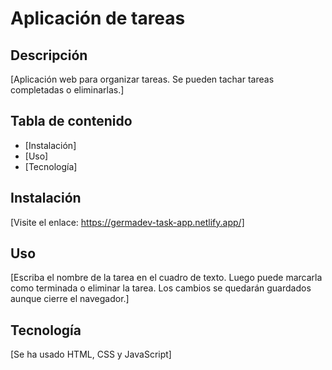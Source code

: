 # Aplicación de tareas

## Descripción

[Aplicación web para organizar tareas. Se pueden tachar tareas completadas o eliminarlas.]

## Tabla de contenido

- [Instalación]
- [Uso]
- [Tecnología]

## Instalación

[Visite el enlace: https://germadev-task-app.netlify.app/]

## Uso

[Escriba el nombre de la tarea en el cuadro de texto. Luego puede marcarla como terminada o eliminar la tarea. Los cambios se quedarán guardados aunque cierre el navegador.]

## Tecnología

[Se ha usado HTML, CSS y JavaScript]
